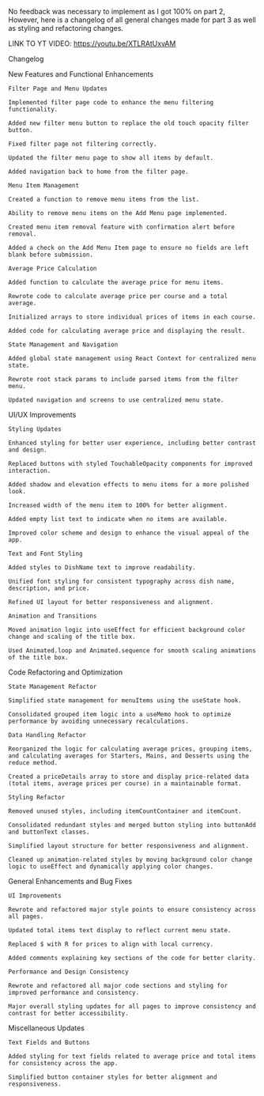 No feedback was necessary to implement as I got 100% on part 2, However, here is a changelog of all general changes made for part 3 as well as styling and refactoring changes.
 
LINK TO YT VIDEO:  https://youtu.be/XTLRAtUxvAM
 
Changelog 

 

New Features and Functional Enhancements 

    Filter Page and Menu Updates 

    Implemented filter page code to enhance the menu filtering functionality. 

    Added new filter menu button to replace the old touch opacity filter button. 

    Fixed filter page not filtering correctly. 

    Updated the filter menu page to show all items by default. 

    Added navigation back to home from the filter page. 

    Menu Item Management 

    Created a function to remove menu items from the list. 

    Ability to remove menu items on the Add Menu page implemented. 

    Created menu item removal feature with confirmation alert before removal. 

    Added a check on the Add Menu Item page to ensure no fields are left blank before submission. 

    Average Price Calculation 

    Added function to calculate the average price for menu items. 

    Rewrote code to calculate average price per course and a total average. 

    Initialized arrays to store individual prices of items in each course. 

    Added code for calculating average price and displaying the result. 

    State Management and Navigation 

    Added global state management using React Context for centralized menu state. 

    Rewrote root stack params to include parsed items from the filter menu. 

    Updated navigation and screens to use centralized menu state. 

 

UI/UX Improvements 

    Styling Updates 

    Enhanced styling for better user experience, including better contrast and design. 

    Replaced buttons with styled TouchableOpacity components for improved interaction. 

    Added shadow and elevation effects to menu items for a more polished look. 

    Increased width of the menu item to 100% for better alignment. 

    Added empty list text to indicate when no items are available. 

    Improved color scheme and design to enhance the visual appeal of the app. 

    Text and Font Styling 

    Added styles to DishName text to improve readability. 

    Unified font styling for consistent typography across dish name, description, and price. 

    Refined UI layout for better responsiveness and alignment. 

    Animation and Transitions 

    Moved animation logic into useEffect for efficient background color change and scaling of the title box. 

    Used Animated.loop and Animated.sequence for smooth scaling animations of the title box. 

 

Code Refactoring and Optimization 

    State Management Refactor 

    Simplified state management for menuItems using the useState hook. 

    Consolidated grouped item logic into a useMemo hook to optimize performance by avoiding unnecessary recalculations. 

    Data Handling Refactor 

    Reorganized the logic for calculating average prices, grouping items, and calculating averages for Starters, Mains, and Desserts using the reduce method. 

    Created a priceDetails array to store and display price-related data (total items, average prices per course) in a maintainable format. 

    Styling Refactor 

    Removed unused styles, including itemCountContainer and itemCount. 

    Consolidated redundant styles and merged button styling into buttonAdd and buttonText classes. 

    Simplified layout structure for better responsiveness and alignment. 

    Cleaned up animation-related styles by moving background color change logic to useEffect and dynamically applying color changes. 

 

General Enhancements and Bug Fixes 

    UI Improvements 

    Rewrote and refactored major style points to ensure consistency across all pages. 

    Updated total items text display to reflect current menu state. 

    Replaced $ with R for prices to align with local currency. 

    Added comments explaining key sections of the code for better clarity. 

    Performance and Design Consistency 

    Rewrote and refactored all major code sections and styling for improved performance and consistency. 

    Major overall styling updates for all pages to improve consistency and contrast for better accessibility. 

 

Miscellaneous Updates 

    Text Fields and Buttons 

    Added styling for text fields related to average price and total items for consistency across the app. 

    Simplified button container styles for better alignment and responsiveness. 

 
